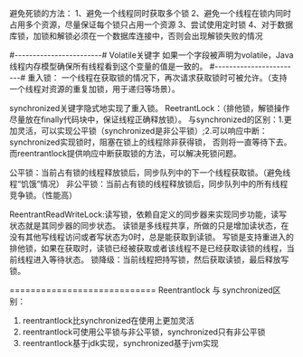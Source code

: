 避免死锁的方法：
1、避免一个线程同时获取多个锁
2、避免一个线程在锁内同时占用多个资源，尽量保证每个锁只占用一个资源
3、尝试使用定时锁
4、对于数据库锁，加锁和解锁必须在一个数据库连接中，否则会出现解锁失败的情况

#------------------------#
Volatile关键字
如果一个字段被声明为volatile，Java线程内存模型确保所有线程看到这个变量的值是一致的。
#------------------------#
重入锁：
一个线程在获取锁的情况下，再次请求获取锁时可被允许。（支持一个线程对资源的重复加锁，用于递归等场景）。

synchronized关键字隐式地实现了重入锁。
ReetrantLock：（排他锁，解锁操作尽量放在finally代码块中，保证线程正确释放锁）。
  与synchronized的区别：1.更加灵活，可以实现公平锁（synchronized是非公平锁）;2.可以响应中断：synchronized实现锁时，阻塞在锁上的线程除非获得锁，
                      否则将一直等待下去。而reentrantlock提供响应中断获取锁的方法，可以解决死锁问题。
  
公平锁：当前占有锁的线程释放锁后，同步队列中的下一个线程获取锁。（避免线程“饥饿”情况）
非公平锁：当前占有锁的线程释放锁后，同步队列中的所有线程竞争锁。（性能高）

  ReentrantReadWriteLock:读写锁，依赖自定义的同步器来实现同步功能，读写状态就是其同步器的同步状态。
  读锁是多线程共享，所做的只是增加读状态，在没有其他写线程访问或者写状态为0时，总是能获取到读锁。
  写锁是支持重进入的排他锁，如果在获取时，读锁已经被获取或者该线程不是已经获取读锁的线程，当前线程进入等待状态。
  锁降级：当前线程把持写锁，然后获取读锁，最后释放写锁。

============================
Reentrantlock 与 synchronized区别：
1. reentrantlock比synchronized在使用上更加灵活
2. reentrantlock可使用公平锁与非公平锁，synchronized只有非公平锁
3. reentrantlock基于jdk实现，synchronized基于jvm实现
